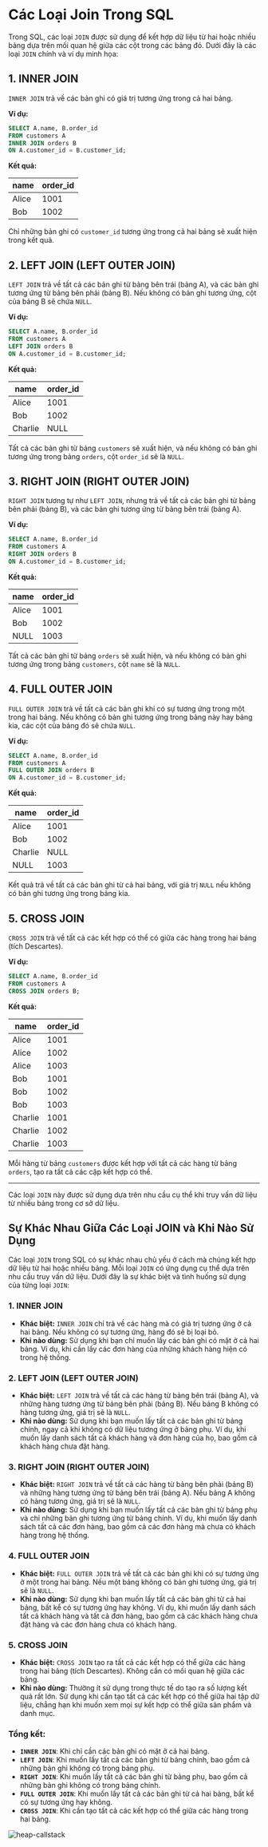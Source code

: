 
# Các Loại Join Trong SQL

Trong SQL, các loại `JOIN` được sử dụng để kết hợp dữ liệu từ hai hoặc nhiều bảng dựa trên mối quan hệ giữa các cột trong các bảng đó. Dưới đây là các loại `JOIN` chính và ví dụ minh họa:

## 1. **INNER JOIN**
`INNER JOIN` trả về các bản ghi có giá trị tương ứng trong cả hai bảng.

**Ví dụ:**
```sql
SELECT A.name, B.order_id
FROM customers A
INNER JOIN orders B
ON A.customer_id = B.customer_id;
```

**Kết quả:**

| name    | order_id |
|---------|----------|
| Alice   | 1001     |
| Bob     | 1002     |

Chỉ những bản ghi có `customer_id` tương ứng trong cả hai bảng sẽ xuất hiện trong kết quả.

## 2. **LEFT JOIN (LEFT OUTER JOIN)**
`LEFT JOIN` trả về tất cả các bản ghi từ bảng bên trái (bảng A), và các bản ghi tương ứng từ bảng bên phải (bảng B). Nếu không có bản ghi tương ứng, cột của bảng B sẽ chứa `NULL`.

**Ví dụ:**
```sql
SELECT A.name, B.order_id
FROM customers A
LEFT JOIN orders B
ON A.customer_id = B.customer_id;
```

**Kết quả:**

| name    | order_id |
|---------|----------|
| Alice   | 1001     |
| Bob     | 1002     |
| Charlie | NULL     |

Tất cả các bản ghi từ bảng `customers` sẽ xuất hiện, và nếu không có bản ghi tương ứng trong bảng `orders`, cột `order_id` sẽ là `NULL`.

## 3. **RIGHT JOIN (RIGHT OUTER JOIN)**
`RIGHT JOIN` tương tự như `LEFT JOIN`, nhưng trả về tất cả các bản ghi từ bảng bên phải (bảng B), và các bản ghi tương ứng từ bảng bên trái (bảng A).

**Ví dụ:**
```sql
SELECT A.name, B.order_id
FROM customers A
RIGHT JOIN orders B
ON A.customer_id = B.customer_id;
```

**Kết quả:**

| name    | order_id |
|---------|----------|
| Alice   | 1001     |
| Bob     | 1002     |
| NULL    | 1003     |

Tất cả các bản ghi từ bảng `orders` sẽ xuất hiện, và nếu không có bản ghi tương ứng trong bảng `customers`, cột `name` sẽ là `NULL`.

## 4. **FULL OUTER JOIN**
`FULL OUTER JOIN` trả về tất cả các bản ghi khi có sự tương ứng trong một trong hai bảng. Nếu không có bản ghi tương ứng trong bảng này hay bảng kia, các cột của bảng đó sẽ chứa `NULL`.

**Ví dụ:**
```sql
SELECT A.name, B.order_id
FROM customers A
FULL OUTER JOIN orders B
ON A.customer_id = B.customer_id;
```

**Kết quả:**

| name    | order_id |
|---------|----------|
| Alice   | 1001     |
| Bob     | 1002     |
| Charlie | NULL     |
| NULL    | 1003     |

Kết quả trả về tất cả các bản ghi từ cả hai bảng, với giá trị `NULL` nếu không có bản ghi tương ứng trong bảng kia.

## 5. **CROSS JOIN**
`CROSS JOIN` trả về tất cả các kết hợp có thể có giữa các hàng trong hai bảng (tích Descartes).

**Ví dụ:**
```sql
SELECT A.name, B.order_id
FROM customers A
CROSS JOIN orders B;
```

**Kết quả:**

| name    | order_id |
|---------|----------|
| Alice   | 1001     |
| Alice   | 1002     |
| Alice   | 1003     |
| Bob     | 1001     |
| Bob     | 1002     |
| Bob     | 1003     |
| Charlie | 1001     |
| Charlie | 1002     |
| Charlie | 1003     |

Mỗi hàng từ bảng `customers` được kết hợp với tất cả các hàng từ bảng `orders`, tạo ra tất cả các cặp kết hợp có thể.

---

Các loại `JOIN` này được sử dụng dựa trên nhu cầu cụ thể khi truy vấn dữ liệu từ nhiều bảng trong cơ sở dữ liệu.

## Sự Khác Nhau Giữa Các Loại JOIN và Khi Nào Sử Dụng

Các loại `JOIN` trong SQL có sự khác nhau chủ yếu ở cách mà chúng kết hợp dữ liệu từ hai hoặc nhiều bảng. Mỗi loại `JOIN` có ứng dụng cụ thể dựa trên nhu cầu truy vấn dữ liệu. Dưới đây là sự khác biệt và tình huống sử dụng của từng loại `JOIN`:

### 1. **INNER JOIN**
- **Khác biệt:** `INNER JOIN` chỉ trả về các hàng mà có giá trị tương ứng ở cả hai bảng. Nếu không có sự tương ứng, hàng đó sẽ bị loại bỏ.
- **Khi nào dùng:** Sử dụng khi bạn chỉ muốn lấy các bản ghi có mặt ở cả hai bảng. Ví dụ, khi cần lấy các đơn hàng của những khách hàng hiện có trong hệ thống.

### 2. **LEFT JOIN (LEFT OUTER JOIN)**
- **Khác biệt:** `LEFT JOIN` trả về tất cả các hàng từ bảng bên trái (bảng A), và những hàng tương ứng từ bảng bên phải (bảng B). Nếu bảng B không có hàng tương ứng, giá trị sẽ là `NULL`.
- **Khi nào dùng:** Sử dụng khi bạn muốn lấy tất cả các bản ghi từ bảng chính, ngay cả khi không có dữ liệu tương ứng ở bảng phụ. Ví dụ, khi muốn lấy danh sách tất cả khách hàng và đơn hàng của họ, bao gồm cả khách hàng chưa đặt hàng.

### 3. **RIGHT JOIN (RIGHT OUTER JOIN)**
- **Khác biệt:** `RIGHT JOIN` trả về tất cả các hàng từ bảng bên phải (bảng B) và những hàng tương ứng từ bảng bên trái (bảng A). Nếu bảng A không có hàng tương ứng, giá trị sẽ là `NULL`.
- **Khi nào dùng:** Sử dụng khi bạn muốn lấy tất cả các bản ghi từ bảng phụ và chỉ những bản ghi tương ứng từ bảng chính. Ví dụ, khi muốn lấy danh sách tất cả các đơn hàng, bao gồm cả các đơn hàng mà chưa có khách hàng trong hệ thống.

### 4. **FULL OUTER JOIN**
- **Khác biệt:** `FULL OUTER JOIN` trả về tất cả các bản ghi khi có sự tương ứng ở một trong hai bảng. Nếu một bảng không có bản ghi tương ứng, giá trị sẽ là `NULL`.
- **Khi nào dùng:** Sử dụng khi bạn muốn lấy tất cả các bản ghi từ cả hai bảng, bất kể có sự tương ứng hay không. Ví dụ, khi muốn lấy danh sách tất cả khách hàng và tất cả đơn hàng, bao gồm cả các khách hàng chưa đặt hàng và các đơn hàng chưa có khách hàng.

### 5. **CROSS JOIN**
- **Khác biệt:** `CROSS JOIN` tạo ra tất cả các kết hợp có thể giữa các hàng trong hai bảng (tích Descartes). Không cần có mối quan hệ giữa các bảng.
- **Khi nào dùng:** Thường ít sử dụng trong thực tế do tạo ra số lượng kết quả rất lớn. Sử dụng khi cần tạo tất cả các kết hợp có thể giữa hai tập dữ liệu, chẳng hạn khi muốn xem mọi sự kết hợp có thể giữa sản phẩm và danh mục.

### Tổng kết:
- **`INNER JOIN`**: Khi chỉ cần các bản ghi có mặt ở cả hai bảng.
- **`LEFT JOIN`**: Khi muốn lấy tất cả các bản ghi từ bảng chính, bao gồm cả những bản ghi không có trong bảng phụ.
- **`RIGHT JOIN`**: Khi muốn lấy tất cả các bản ghi từ bảng phụ, bao gồm cả những bản ghi không có trong bảng chính.
- **`FULL OUTER JOIN`**: Khi muốn lấy tất cả các bản ghi từ cả hai bảng, bất kể có sự tương ứng hay không.
- **`CROSS JOIN`**: Khi cần tạo tất cả các kết hợp có thể giữa các hàng trong hai bảng.

![heap-callstack](../../attachments/join_different.png)
